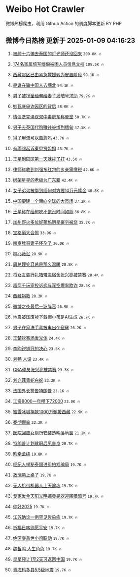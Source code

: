 # Weibo Hot Crawler 



微博热榜爬虫，利用 Github Action 的调度脚本更新 BY PHP 


## 微博今日热榜 更新于 2025-01-09 04:16:23 
1. [被颜十六骗去泰国的灯光师还没回来](https://s.weibo.com/weibo?q=%23%E8%A2%AB%E9%A2%9C%E5%8D%81%E5%85%AD%E9%AA%97%E5%8E%BB%E6%B3%B0%E5%9B%BD%E7%9A%84%E7%81%AF%E5%85%89%E5%B8%88%E8%BF%98%E6%B2%A1%E5%9B%9E%E6%9D%A5%23&t=31&band_rank=1&Refer=top) `200.8K 🔥` 

1. [174名家属填写缅甸被困人员信息文档](https://s.weibo.com/weibo?q=%23174%E5%90%8D%E5%AE%B6%E5%B1%9E%E5%A1%AB%E5%86%99%E7%BC%85%E7%94%B8%E8%A2%AB%E5%9B%B0%E4%BA%BA%E5%91%98%E4%BF%A1%E6%81%AF%E6%96%87%E6%A1%A3%23&t=31&band_rank=2&Refer=top) `109.5K 🔥` 

1. [西藏震区已由紧急救援转为安置阶段](https://s.weibo.com/weibo?q=%23%E8%A5%BF%E8%97%8F%E9%9C%87%E5%8C%BA%E5%B7%B2%E7%94%B1%E7%B4%A7%E6%80%A5%E6%95%91%E6%8F%B4%E8%BD%AC%E4%B8%BA%E5%AE%89%E7%BD%AE%E9%98%B6%E6%AE%B5%23&t=31&band_rank=3&Refer=top) `99.1K 🔥` 

1. [是谁在骗中国人去缅北](https://s.weibo.com/weibo?q=%23%E6%98%AF%E8%B0%81%E5%9C%A8%E9%AA%97%E4%B8%AD%E5%9B%BD%E4%BA%BA%E5%8E%BB%E7%BC%85%E5%8C%97%23&t=31&band_rank=4&Refer=top) `94.1K 🔥` 

1. [男子被拐至缅甸给妻子发暗号求助](https://s.weibo.com/weibo?q=%23%E7%94%B7%E5%AD%90%E8%A2%AB%E6%8B%90%E8%87%B3%E7%BC%85%E7%94%B8%E7%BB%99%E5%A6%BB%E5%AD%90%E5%8F%91%E6%9A%97%E5%8F%B7%E6%B1%82%E5%8A%A9%23&t=31&band_rank=5&Refer=top) `79.2K 🔥` 

1. [妙瓦底电诈园区的背后](https://s.weibo.com/weibo?q=%23%E5%A6%99%E7%93%A6%E5%BA%95%E7%94%B5%E8%AF%88%E5%9B%AD%E5%8C%BA%E7%9A%84%E8%83%8C%E5%90%8E%23&t=31&band_rank=6&Refer=top) `58.0K 🔥` 

1. [情侣洗完澡双双中毒房东称晕堂](https://s.weibo.com/weibo?q=%23%E6%83%85%E4%BE%A3%E6%B4%97%E5%AE%8C%E6%BE%A1%E5%8F%8C%E5%8F%8C%E4%B8%AD%E6%AF%92%E6%88%BF%E4%B8%9C%E7%A7%B0%E6%99%95%E5%A0%82%23&t=31&band_rank=7&Refer=top) `50.7K 🔥` 

1. [男子去泰国代购赚钱被绑到缅甸](https://s.weibo.com/weibo?q=%23%E7%94%B7%E5%AD%90%E5%8E%BB%E6%B3%B0%E5%9B%BD%E4%BB%A3%E8%B4%AD%E8%B5%9A%E9%92%B1%E8%A2%AB%E7%BB%91%E5%88%B0%E7%BC%85%E7%94%B8%23&t=31&band_rank=8&Refer=top) `47.5K 🔥` 

1. [得了甲流可以自愈吗](https://s.weibo.com/weibo?q=%23%E5%BE%97%E4%BA%86%E7%94%B2%E6%B5%81%E5%8F%AF%E4%BB%A5%E8%87%AA%E6%84%88%E5%90%97%23&t=31&band_rank=9&Refer=top) `43.7K 🔥` 

1. [辛雨锡起诉秦霄贤姐姐](https://s.weibo.com/weibo?q=%23%E8%BE%9B%E9%9B%A8%E9%94%A1%E8%B5%B7%E8%AF%89%E7%A7%A6%E9%9C%84%E8%B4%A4%E5%A7%90%E5%A7%90%23&t=31&band_rank=10&Refer=top) `43.7K 🔥` 

1. [王星到园区第一天就挨了打](https://s.weibo.com/weibo?q=%23%E7%8E%8B%E6%98%9F%E5%88%B0%E5%9B%AD%E5%8C%BA%E7%AC%AC%E4%B8%80%E5%A4%A9%E5%B0%B1%E6%8C%A8%E4%BA%86%E6%89%93%23&t=31&band_rank=11&Refer=top) `43.5K 🔥` 

1. [律师称收到刘强东红包的乡亲需缴税](https://s.weibo.com/weibo?q=%23%E5%BE%8B%E5%B8%88%E7%A7%B0%E6%94%B6%E5%88%B0%E5%88%98%E5%BC%BA%E4%B8%9C%E7%BA%A2%E5%8C%85%E7%9A%84%E4%B9%A1%E4%BA%B2%E9%9C%80%E7%BC%B4%E7%A8%8E%23&t=31&band_rank=12&Refer=top) `42.6K 🔥` 

1. [绑架星星的老板为广东籍](https://s.weibo.com/weibo?q=%23%E7%BB%91%E6%9E%B6%E6%98%9F%E6%98%9F%E7%9A%84%E8%80%81%E6%9D%BF%E4%B8%BA%E5%B9%BF%E4%B8%9C%E7%B1%8D%23&t=31&band_rank=13&Refer=top) `42.4K 🔥` 

1. [女子弟弟被绑到缅甸对方要10万元赎金](https://s.weibo.com/weibo?q=%23%E5%A5%B3%E5%AD%90%E5%BC%9F%E5%BC%9F%E8%A2%AB%E7%BB%91%E5%88%B0%E7%BC%85%E7%94%B8%E5%AF%B9%E6%96%B9%E8%A6%8110%E4%B8%87%E5%85%83%E8%B5%8E%E9%87%91%23&t=31&band_rank=14&Refer=top) `40.8K 🔥` 

1. [中国要建一个面向全球的大市场](https://s.weibo.com/weibo?q=%23%E4%B8%AD%E5%9B%BD%E8%A6%81%E5%BB%BA%E4%B8%80%E4%B8%AA%E9%9D%A2%E5%90%91%E5%85%A8%E7%90%83%E7%9A%84%E5%A4%A7%E5%B8%82%E5%9C%BA%23&t=31&band_rank=15&Refer=top) `37.2K 🔥` 

1. [王星称在缅甸吃不饱没时间如厕](https://s.weibo.com/weibo?q=%23%E7%8E%8B%E6%98%9F%E7%A7%B0%E5%9C%A8%E7%BC%85%E7%94%B8%E5%90%83%E4%B8%8D%E9%A5%B1%E6%B2%A1%E6%97%B6%E9%97%B4%E5%A6%82%E5%8E%95%23&t=31&band_rank=16&Refer=top) `36.8K 🔥` 

1. [加州野火多位好莱坞明星豪宅被烧](https://s.weibo.com/weibo?q=%23%E5%8A%A0%E5%B7%9E%E9%87%8E%E7%81%AB%E5%A4%9A%E4%BD%8D%E5%A5%BD%E8%8E%B1%E5%9D%9E%E6%98%8E%E6%98%9F%E8%B1%AA%E5%AE%85%E8%A2%AB%E7%83%A7%23&t=31&band_rank=17&Refer=top) `35.7K 🔥` 

1. [宝格丽大合照](https://s.weibo.com/weibo?q=%23%E5%AE%9D%E6%A0%BC%E4%B8%BD%E5%A4%A7%E5%90%88%E7%85%A7%23&t=31&band_rank=18&Refer=top) `33.9K 🔥` 

1. [南京胖哥妻子怀孕了](https://s.weibo.com/weibo?q=%23%E5%8D%97%E4%BA%AC%E8%83%96%E5%93%A5%E5%A6%BB%E5%AD%90%E6%80%80%E5%AD%95%E4%BA%86%23&t=31&band_rank=19&Refer=top) `30.0K 🔥` 

1. [桐心薇泯](https://s.weibo.com/weibo?q=%E6%A1%90%E5%BF%83%E8%96%87%E6%B3%AF&t=31&band_rank=20&Refer=top) `28.9K 🔥` 

1. [周总理笑容总是那么温暖](https://s.weibo.com/weibo?q=%23%E5%91%A8%E6%80%BB%E7%90%86%E7%AC%91%E5%AE%B9%E6%80%BB%E6%98%AF%E9%82%A3%E4%B9%88%E6%B8%A9%E6%9A%96%23&t=31&band_rank=21&Refer=top) `28.5K 🔥` 

1. [将女友装行礼箱带进宿舍张兴亮被禁赛](https://s.weibo.com/weibo?q=%23%E5%B0%86%E5%A5%B3%E5%8F%8B%E8%A3%85%E8%A1%8C%E7%A4%BC%E7%AE%B1%E5%B8%A6%E8%BF%9B%E5%AE%BF%E8%88%8D%E5%BC%A0%E5%85%B4%E4%BA%AE%E8%A2%AB%E7%A6%81%E8%B5%9B%23&t=31&band_rank=22&Refer=top) `28.4K 🔥` 

1. [超两千玩家投诉恋与深空爆率欺诈](https://s.weibo.com/weibo?q=%23%E8%B6%85%E4%B8%A4%E5%8D%83%E7%8E%A9%E5%AE%B6%E6%8A%95%E8%AF%89%E6%81%8B%E4%B8%8E%E6%B7%B1%E7%A9%BA%E7%88%86%E7%8E%87%E6%AC%BA%E8%AF%88%23&t=31&band_rank=23&Refer=top) `28.3K 🔥` 

1. [西藏捐款](https://s.weibo.com/weibo?q=%E8%A5%BF%E8%97%8F%E6%8D%90%E6%AC%BE&t=31&band_rank=24&Refer=top) `28.2K 🔥` 

1. [微博之夜最后一波阵容](https://s.weibo.com/weibo?q=%23%E5%BE%AE%E5%8D%9A%E4%B9%8B%E5%A4%9C%E6%9C%80%E5%90%8E%E4%B8%80%E6%B3%A2%E9%98%B5%E5%AE%B9%23&t=31&band_rank=25&Refer=top) `26.9K 🔥` 

1. [地震被压废墟下戴帽小孩是AI生成](https://s.weibo.com/weibo?q=%23%E5%9C%B0%E9%9C%87%E8%A2%AB%E5%8E%8B%E5%BA%9F%E5%A2%9F%E4%B8%8B%E6%88%B4%E5%B8%BD%E5%B0%8F%E5%AD%A9%E6%98%AFAI%E7%94%9F%E6%88%90%23&t=31&band_rank=26&Refer=top) `26.7K 🔥` 

1. [男子在家洗手竟被电出个窟窿](https://s.weibo.com/weibo?q=%23%E7%94%B7%E5%AD%90%E5%9C%A8%E5%AE%B6%E6%B4%97%E6%89%8B%E7%AB%9F%E8%A2%AB%E7%94%B5%E5%87%BA%E4%B8%AA%E7%AA%9F%E7%AA%BF%23&t=31&band_rank=27&Refer=top) `26.2K 🔥` 

1. [王楚钦赛场发光体](https://s.weibo.com/weibo?q=%23%E7%8E%8B%E6%A5%9A%E9%92%A6%E8%B5%9B%E5%9C%BA%E5%8F%91%E5%85%89%E4%BD%93%23&t=31&band_rank=28&Refer=top) `24.4K 🔥` 

1. [李昀锐销冠的决心](https://s.weibo.com/weibo?q=%23%E6%9D%8E%E6%98%80%E9%94%90%E9%94%80%E5%86%A0%E7%9A%84%E5%86%B3%E5%BF%83%23&t=31&band_rank=29&Refer=top) `23.5K 🔥` 

1. [刘畅 人设](https://s.weibo.com/weibo?q=%E5%88%98%E7%95%85%20%E4%BA%BA%E8%AE%BE&t=31&band_rank=30&Refer=top) `23.4K 🔥` 

1. [CBA球员张兴亮被禁赛](https://s.weibo.com/weibo?q=%23CBA%E7%90%83%E5%91%98%E5%BC%A0%E5%85%B4%E4%BA%AE%E8%A2%AB%E7%A6%81%E8%B5%9B%23&t=31&band_rank=31&Refer=top) `23.3K 🔥` 

1. [刘亦菲青蛇白蛇](https://s.weibo.com/weibo?q=%23%E5%88%98%E4%BA%A6%E8%8F%B2%E9%9D%92%E8%9B%87%E7%99%BD%E8%9B%87%23&t=31&band_rank=32&Refer=top) `23.2K 🔥` 

1. [法国外长警告特朗普](https://s.weibo.com/weibo?q=%23%E6%B3%95%E5%9B%BD%E5%A4%96%E9%95%BF%E8%AD%A6%E5%91%8A%E7%89%B9%E6%9C%97%E6%99%AE%23&t=31&band_rank=33&Refer=top) `23.1K 🔥` 

1. [工资8000一年攒下72000](https://s.weibo.com/weibo?q=%E5%B7%A5%E8%B5%848000%E4%B8%80%E5%B9%B4%E6%94%92%E4%B8%8B72000&t=31&band_rank=34&Refer=top) `23.0K 🔥` 

1. [蜜雪冰城捐款1000万驰援西藏](https://s.weibo.com/weibo?q=%23%E8%9C%9C%E9%9B%AA%E5%86%B0%E5%9F%8E%E6%8D%90%E6%AC%BE1000%E4%B8%87%E9%A9%B0%E6%8F%B4%E8%A5%BF%E8%97%8F%23&t=31&band_rank=35&Refer=top) `22.9K 🔥` 

1. [秦彻爆率](https://s.weibo.com/weibo?q=%E7%A7%A6%E5%BD%BB%E7%88%86%E7%8E%87&t=31&band_rank=36&Refer=top) `22.2K 🔥` 

1. [医院回应女厕所安装透明落地窗](https://s.weibo.com/weibo?q=%23%E5%8C%BB%E9%99%A2%E5%9B%9E%E5%BA%94%E5%A5%B3%E5%8E%95%E6%89%80%E5%AE%89%E8%A3%85%E9%80%8F%E6%98%8E%E8%90%BD%E5%9C%B0%E7%AA%97%23&t=31&band_rank=37&Refer=top) `21.2K 🔥` 

1. [特朗普计划就职后见普京](https://s.weibo.com/weibo?q=%23%E7%89%B9%E6%9C%97%E6%99%AE%E8%AE%A1%E5%88%92%E5%B0%B1%E8%81%8C%E5%90%8E%E8%A7%81%E6%99%AE%E4%BA%AC%23&t=31&band_rank=38&Refer=top) `20.7K 🔥` 

1. [昀牵孟绕](https://s.weibo.com/weibo?q=%E6%98%80%E7%89%B5%E5%AD%9F%E7%BB%95&t=31&band_rank=39&Refer=top) `19.8K 🔥` 

1. [经纪人揭秘泰国进组拍戏骗局](https://s.weibo.com/weibo?q=%23%E7%BB%8F%E7%BA%AA%E4%BA%BA%E6%8F%AD%E7%A7%98%E6%B3%B0%E5%9B%BD%E8%BF%9B%E7%BB%84%E6%8B%8D%E6%88%8F%E9%AA%97%E5%B1%80%23&t=31&band_rank=40&Refer=top) `19.7K 🔥` 

1. [敖瑞鹏上桌了](https://s.weibo.com/weibo?q=%23%E6%95%96%E7%91%9E%E9%B9%8F%E4%B8%8A%E6%A1%8C%E4%BA%86%23&t=31&band_rank=41&Refer=top) `19.7K 🔥` 

1. [无人机带机器人上天除冰](https://s.weibo.com/weibo?q=%23%E6%97%A0%E4%BA%BA%E6%9C%BA%E5%B8%A6%E6%9C%BA%E5%99%A8%E4%BA%BA%E4%B8%8A%E5%A4%A9%E9%99%A4%E5%86%B0%23&t=31&band_rank=42&Refer=top) `19.7K 🔥` 

1. [专家发今天阳光明媚竟是欢迎围猎暗号](https://s.weibo.com/weibo?q=%23%E4%B8%93%E5%AE%B6%E5%8F%91%E4%BB%8A%E5%A4%A9%E9%98%B3%E5%85%89%E6%98%8E%E5%AA%9A%E7%AB%9F%E6%98%AF%E6%AC%A2%E8%BF%8E%E5%9B%B4%E7%8C%8E%E6%9A%97%E5%8F%B7%23&t=31&band_rank=43&Refer=top) `19.7K 🔥` 

1. [你好2025](https://s.weibo.com/weibo?q=%23%E4%BD%A0%E5%A5%BD2025%23&t=31&band_rank=44&Refer=top) `19.7K 🔥` 

1. [江苏确诊一例罕见传染病](https://s.weibo.com/weibo?q=%23%E6%B1%9F%E8%8B%8F%E7%A1%AE%E8%AF%8A%E4%B8%80%E4%BE%8B%E7%BD%95%E8%A7%81%E4%BC%A0%E6%9F%93%E7%97%85%23&t=31&band_rank=45&Refer=top) `19.7K 🔥` 

1. [祈福日喀则愿平安](https://s.weibo.com/weibo?q=%E7%A5%88%E7%A6%8F%E6%97%A5%E5%96%80%E5%88%99%E6%84%BF%E5%B9%B3%E5%AE%89&t=31&band_rank=46&Refer=top) `19.7K 🔥` 

1. [绝区零盖世小鸡联动](https://s.weibo.com/weibo?q=%23%E7%BB%9D%E5%8C%BA%E9%9B%B6%E7%9B%96%E4%B8%96%E5%B0%8F%E9%B8%A1%E8%81%94%E5%8A%A8%23&t=31&band_rank=47&Refer=top) `19.7K 🔥` 

1. [魏哲鸣 人生角色](https://s.weibo.com/weibo?q=%E9%AD%8F%E5%93%B2%E9%B8%A3%20%E4%BA%BA%E7%94%9F%E8%A7%92%E8%89%B2&t=31&band_rank=48&Refer=top) `19.7K 🔥` 

1. [星星预计1至2天可返回中国](https://s.weibo.com/weibo?q=%23%E6%98%9F%E6%98%9F%E9%A2%84%E8%AE%A11%E8%87%B32%E5%A4%A9%E5%8F%AF%E8%BF%94%E5%9B%9E%E4%B8%AD%E5%9B%BD%23&t=31&band_rank=49&Refer=top) `19.7K 🔥` 

1. [青海玛多县5.5级地震](https://s.weibo.com/weibo?q=%23%E9%9D%92%E6%B5%B7%E7%8E%9B%E5%A4%9A%E5%8E%BF5.5%E7%BA%A7%E5%9C%B0%E9%9C%87%23&t=31&band_rank=50&Refer=top) `19.7K 🔥` 

